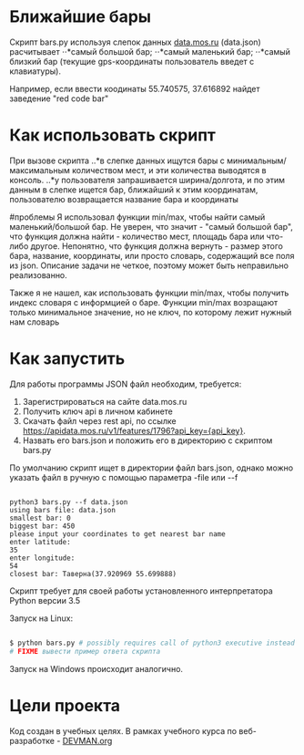 # Ближайшие бары

Скрипт bars.py используя слепок данных [data.mos.ru](data.mos.ru) (data.json) расчитывает
⋅⋅*самый большой бар;
⋅⋅*самый маленький бар;
⋅⋅*самый близкий бар (текущие gps-координаты пользователь введет с клавиатуры).

Например, если ввести коодинаты 55.740575, 37.616892 найдет заведение "red code bar"

# Как использовать скрипт

При вызове скрипта
..*в слепке данных ищутся бары с минимальным/максимальным количеством мест, и эти количества выводятся в консоль.
..*у пользователя запрашивается ширина/долгота, и по этим данным в слепке ищется бар, ближайший к этим координатам, пользователю возвращается название бара и координаты

#проблемы
Я использовал функции min/max, чтобы найти самый маленький/большой бар. Не уверен, что значит - "самый большой бар", что функция должна найти - количество мест, площадь бара или что-либо другое.
Непонятно, что функция должна вернуть - размер этого бара, название, координаты, или просто словарь, содержащий все поля из json. Описание задачи не четкое, поэтому может быть неправильно реализованно.

Также я не нашел, как использовать функции min/max, чтобы получить индекс словаря с информцией о баре. Функции min/max возращают только минимальное значение, но не ключ, по которому лежит нужный нам словарь


# Как запустить
 
Для работы программы JSON файл необходим, требуется:
1. Зарегистрироваться на сайте data.mos.ru
2. Получить ключ api в личном кабинете
3. Скачать файл через rest api, по ссылке https://apidata.mos.ru/v1/features/1796?api_key={api_key}. 
4. Назвать его bars.json и положить его в директорию с скриптом bars.py

По умолчанию скрипт ищет в директории файл bars.json, однако можно указать файл в ручную с помощью параметра -file или --f

```

python3 bars.py --f data.json
using bars file: data.json
smallest bar: 0
biggest bar: 450
please input your coordinates to get nearest bar name
enter latitude:
35
enter longitude:
54
closest bar: Таверна(37.920969 55.699888)

```

Скрипт требует для своей работы установленного интерпретатора Python версии 3.5

Запуск на Linux:

```bash

$ python bars.py # possibly requires call of python3 executive instead of just python
# FIXME вывести пример ответа скрипта

```

Запуск на Windows происходит аналогично.



# Цели проекта

Код создан в учебных целях. В рамках учебного курса по веб-разработке - [DEVMAN.org](https://devman.org)
